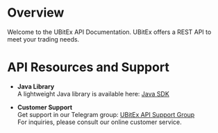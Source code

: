 # Overview <!-- {docsify-ignore-all} -->

Welcome to the UBitEx API Documentation. UBitEx offers a REST API to meet your trading needs.

# API Resources and Support

- **Java Library**  
  A lightweight Java library is available here: [Java SDK](https://github.com/ubitex/api-ubitex.com)

- **Customer Support**  
  Get support in our Telegram group: [UBitEx API Support Group](https://t.me/ubitex_api_support)  
  For inquiries, please consult our online customer service.